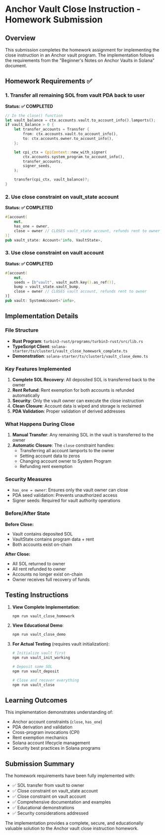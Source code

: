 # Anchor Vault Close Instruction - Homework Submission

## Overview
This submission completes the homework assignment for implementing the close instruction in an Anchor vault program. The implementation follows the requirements from the "Beginner's Notes on Anchor Vaults in Solana" document.

## Homework Requirements ✅

### 1. Transfer all remaining SOL from vault PDA back to user
**Status: ✅ COMPLETED**

```rust
// In the close() function
let vault_balance = ctx.accounts.vault.to_account_info().lamports();
if vault_balance > 0 {
    let transfer_accounts = Transfer {
        from: ctx.accounts.vault.to_account_info(),
        to: ctx.accounts.owner.to_account_info(),
    };

    let cpi_ctx = CpiContext::new_with_signer(
        ctx.accounts.system_program.to_account_info(),
        transfer_accounts,
        signer_seeds,
    );

    transfer(cpi_ctx, vault_balance)?;
}
```

### 2. Use close constraint on vault_state account
**Status: ✅ COMPLETED**

```rust
#[account(
    mut,
    has_one = owner,
    close = owner // CLOSES vault_state account, refunds rent to owner
)]
pub vault_state: Account<'info, VaultState>,
```

### 3. Use close constraint on vault account  
**Status: ✅ COMPLETED**

```rust
#[account(
    mut,
    seeds = [b"vault", vault_auth.key().as_ref()],
    bump = vault_state.vault_bump,
    close = owner // CLOSES vault account, refunds rent to owner
)]
pub vault: SystemAccount<'info>,
```

## Implementation Details

### File Structure
- **Rust Program**: `turbin3-rust/programs/turbin3-rust/src/lib.rs`
- **TypeScript Client**: `solana-starter/ts/cluster1/vault_close_homework_complete.ts`
- **Demonstration**: `solana-starter/ts/cluster1/vault_close_demo.ts`

### Key Features Implemented

1. **Complete SOL Recovery**: All deposited SOL is transferred back to the owner
2. **Rent Refund**: Rent exemption for both accounts is refunded automatically
3. **Security**: Only the vault owner can execute the close instruction
4. **Clean Closure**: Account data is wiped and storage is reclaimed
5. **PDA Validation**: Proper validation of derived addresses

### What Happens During Close

1. **Manual Transfer**: Any remaining SOL in the vault is transferred to the owner
2. **Automatic Closure**: The `close` constraint handles:
   - Transferring all account lamports to the owner
   - Setting account data to zeros
   - Changing account owner to System Program
   - Refunding rent exemption

### Security Measures

- `has_one = owner`: Ensures only the vault owner can close
- PDA seed validation: Prevents unauthorized access
- Signer seeds: Required for vault authority operations

### Before/After State

**Before Close:**
- Vault contains deposited SOL
- VaultState contains program data + rent
- Both accounts exist on-chain

**After Close:**
- All SOL returned to owner
- All rent refunded to owner  
- Accounts no longer exist on-chain
- Owner receives full recovery of funds

## Testing Instructions

1. **View Complete Implementation**:
   ```bash
   npm run vault_close_homework
   ```

2. **View Educational Demo**:
   ```bash
   npm run vault_close_demo
   ```

3. **For Actual Testing** (requires vault initialization):
   ```bash
   # Initialize vault first
   npm run vault_init_working
   
   # Deposit some SOL
   npm run vault_deposit
   
   # Close and recover everything
   npm run vault_close
   ```

## Learning Outcomes

This implementation demonstrates understanding of:
- Anchor account constraints (`close`, `has_one`)
- PDA derivation and validation
- Cross-program invocations (CPI)
- Rent exemption mechanics
- Solana account lifecycle management
- Security best practices in Solana programs

## Submission Summary

The homework requirements have been fully implemented with:
- ✅ SOL transfer from vault to owner
- ✅ Close constraint on vault_state account
- ✅ Close constraint on vault account
- ✅ Comprehensive documentation and examples
- ✅ Educational demonstrations
- ✅ Security considerations addressed

The implementation provides a complete, secure, and educationally valuable solution to the Anchor vault close instruction homework.
